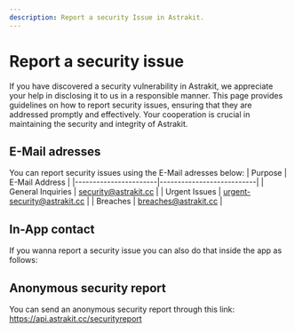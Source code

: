 ```yaml
---
description: Report a security Issue in Astrakit.
---
```

# Report a security issue
If you have discovered a security vulnerability in Astrakit, we appreciate your help in disclosing it to us in a responsible manner. This page provides guidelines on how to report security issues, ensuring that they are addressed promptly and effectively. Your cooperation is crucial in maintaining the security and integrity of Astrakit.

## E-Mail adresses
You can report security issues using the E-Mail adresses below:
| Purpose               | E-Mail Address            |
|-----------------------|---------------------------|
| General Inquiries     | security@astrakit.cc     |
| Urgent Issues         | urgent-security@astrakit.cc |
| Breaches              | breaches@astrakit.cc |

## In-App contact
If you wanna report a security issue you can also do that inside the app as follows:

## Anonymous security report
You can send an anonymous security report through this link: https://api.astrakit.cc/securityreport